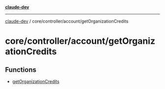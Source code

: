 [**claude-dev**](../../../../README.md)

***

[claude-dev](../../../../README.md) / core/controller/account/getOrganizationCredits

# core/controller/account/getOrganizationCredits

## Functions

- [getOrganizationCredits](functions/getOrganizationCredits.md)
